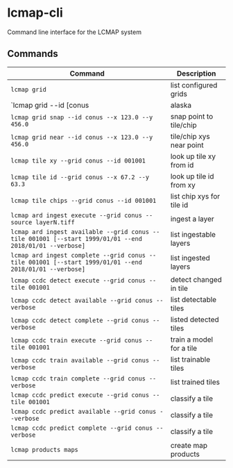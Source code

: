 # lcmap-cli
Command line interface for the LCMAP system

## Commands

| Command                                                                                                | Description               |
| -------------------------------------------------------------------------------------------------------| ------------------------- |
| `lcmap grid`                                                                                           | list configured grids     |
| `lcmap grid --id [conus|alaska|hawaii]`                                                                  | display grid configuration|
| `lcmap grid snap --id conus --x 123.0 --y 456.0`                                                       | snap point to tile/chip   |
| `lcmap grid near --id conus --x 123.0 --y 456.0`                                                       | tile/chip xys near point  |
| `lcmap tile xy --grid conus --id 001001`                                                               | look up tile xy from id   |
| `lcmap tile id --grid conus --x 67.2 --y 63.3`                                                         | look up tile id from xy   |
| `lcmap tile chips --grid conus --id 001001`                                                            | list chip xys for tile id |
| `lcmap ard ingest execute --grid conus --source layerN.tiff`                                           | ingest a layer            |
| `lcmap ard ingest available --grid conus --tile 001001 [--start 1999/01/01 --end 2018/01/01 --verbose]`| list ingestable layers    |
| `lcmap ard ingest complete --grid conus --tile 001001 [--start 1999/01/01 --end 2018/01/01 --verbose]` | list ingested layers   |
| `lcmap ccdc detect execute --grid conus --tile 001001`                                                 | detect changed in tile    |
| `lcmap ccdc detect available --grid conus --verbose`                                                   | list detectable tiles     |
| `lcmap ccdc detect complete --grid conus --verbose`                                                    | listed detected tiles     |
| `lcmap ccdc train execute --grid conus --tile 001001`                                                  | train a model for a tile  |
| `lcmap ccdc train available --grid conus --verbose`                                                    | list trainable tiles      | 
| `lcmap ccdc train complete --grid conus --verbose`                                                     | list trained tiles        |
| `lcmap ccdc predict execute --grid conus --tile 001001`                                                | classify a tile           |
| `lcmap ccdc predict available --grid conus --verbose`                                                  | classify a tile           |
| `lcmap ccdc predict complete --grid conus --verbose`                                                   | classify a tile           |
| `lcmap products maps`                                                                                  | create map products       |
